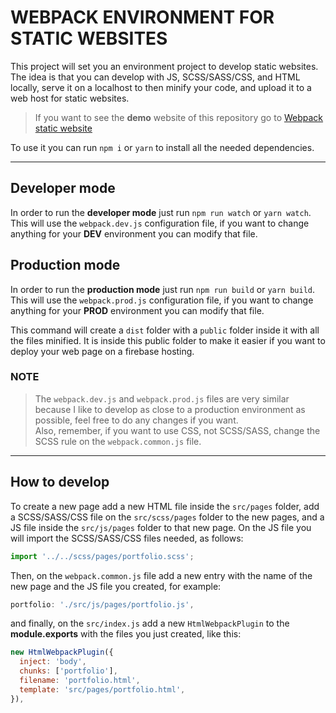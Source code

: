 # WEBPACK ENVIRONMENT FOR STATIC WEBSITES

This project will set you an environment project to develop static websites. The idea is that you can develop with JS, SCSS/SASS/CSS, and HTML locally, serve it on a localhost to then minify your code, and upload it to a web host for static websites.

> If you want to see the **demo** website of this repository go to [Webpack static website](https://webpack-static-test.web.app/)

To use it you can run `npm i` or `yarn` to install all the needed dependencies.

---

## Developer mode

In order to run the **developer mode** just run `npm run watch` or `yarn watch`. This will use the `webpack.dev.js` configuration file, if you want to change anything for your **DEV** environment you can modify that file.

## Production mode

In order to run the **production mode** just run `npm run build` or `yarn build`. This will use the `webpack.prod.js` configuration file, if you want to change anything for your **PROD** environment you can modify that file.

This command will create a `dist` folder with a `public` folder inside it with all the files minified. It is inside this public folder to make it easier if you want to deploy your web page on a firebase hosting.

### NOTE

> The `webpack.dev.js` and `webpack.prod.js` files are very similar because I like to develop as close to a production environment as possible, feel free to do any changes if you want.\
> Also, remember, if you want to use CSS, not SCSS/SASS, change the SCSS rule on the `webpack.common.js` file.

---

## How to develop

To create a new page add a new HTML file inside the `src/pages` folder, add a SCSS/SASS/CSS file on the `src/scss/pages` folder to the new pages, and a JS file inside the `src/js/pages` folder to that new page. On the JS file you will import the SCSS/SASS/CSS files needed, as follows:

```javascript
import '../../scss/pages/portfolio.scss';
```

Then, on the `webpack.common.js` file add a new entry with the name of the new page and the JS file you created, for example:

```javascript
portfolio: './src/js/pages/portfolio.js',
```

and finally, on the `src/index.js` add a new `HtmlWebpackPlugin` to the **module.exports** with the files you just created, like this:

```javascript
new HtmlWebpackPlugin({
  inject: 'body',
  chunks: ['portfolio'],
  filename: 'portfolio.html',
  template: 'src/pages/portfolio.html',
}),
```
